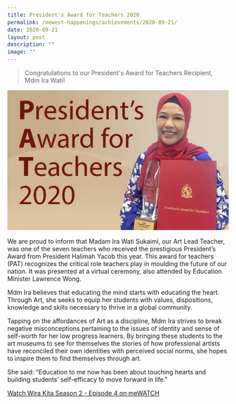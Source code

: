 ```yaml
---
title: President's Award for Teachers 2020
permalink: /newest-happenings/achievements/2020-09-21/
date: 2020-09-21
layout: post
description: ""
image: ""
---
```

> Congratulations to our President's Award for Teachers Recipient, Mdm Ira Wati!

![](/images/ira.jpg)

We are proud to inform that Madam Ira Wati Sukaimi, our Art Lead Teacher, was one of the seven teachers who received the prestigious President’s Award from President Halimah Yacob this year. This award for teachers (PAT) recognizes the critical role teachers play in moulding the future of our nation. It was presented at a virtual ceremony, also attended by Education Minister Lawrence Wong.

Mdm Ira believes that educating the mind starts with educating the heart. Through Art, she seeks to equip her students with values, dispositions, knowledge and skills necessary to thrive in a global community.

Tapping on the affordances of Art as a discipline, Mdm Ira strives to break negative misconceptions pertaining to the issues of identity and sense of self-worth for her low progress learners. By bringing these students to the art museums to see for themselves the stories of how professional artists have reconciled their own identities with perceived social norms, she hopes to inspire them to find themselves through art.

She said: "Education to me now has been about touching hearts and building students’ self-efficacy to move forward in life."

[Watch Wira Kita Season 2 - Episode 4 on meWATCH](https://www.mewatch.sg/en/series/wira-kita-s2/ep4/1014579)
